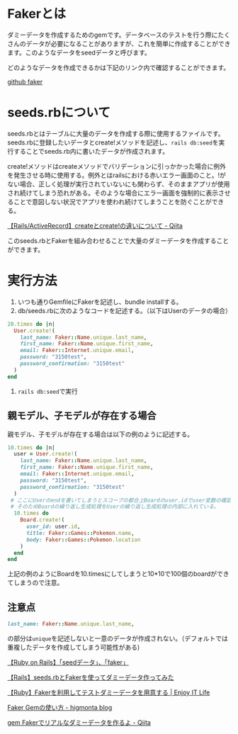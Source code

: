 # Fakerとは


ダミーデータを作成するためのgemです。データベースのテストを行う際にたくさんのデータが必要になることがありますが、これを簡単に作成することができます。このようなデータをseedデータと呼びます。

どのようなデータを作成できるかは下記のリンク内で確認することができます。

[github faker](https://github.com/faker-ruby/faker)




# seeds.rbについて


seeds.rbとはテーブルに大量のデータを作成する際に使用するファイルです。seeds.rbに登録したいデータとcreate!メソッドを記述し、`rails db:seed`を実行することでseeds.rb内に書いたデータが作成されます。

create!メソッドはcreateメソッドでバリデーションに引っかかった場合に例外を発生させる時に使用する。例外とはrailsにおける赤いエラー画面のこと。!がない場合、正しく処理が実行されていないにも関わらず、そのままアプリが使用され続けてしまう恐れがある。そのような場合にエラー画面を強制的に表示させることで意図しない状況でアプリを使われ続けてしまうことを防ぐことができる。

[【Rails/ActiveRecord】createとcreate!の違いについて - Qiita](https://qiita.com/saitok7/items/20adc17112d6d0bcf9d5)

このseeds.rbとFakerを組み合わせることで大量のダミーデータを作成することができます。




# 実行方法


1. いつも通りGemfileにFakerを記述し、bundle installする。
2. db/seeds.rbに次のようなコードを記述する。（以下はUserのデータの場合）

```ruby
20.times do |n|
  User.create!(
    last_name: Faker::Name.unique.last_name,
    first_name: Faker::Name.unique.first_name,
    email: Faker::Internet.unique.email,
    password: "3150test",
    password_confirmation: "3150test"
  )
end
```

1. `rails db:seed`で実行




## 親モデル、子モデルが存在する場合


親モデル、子モデルが存在する場合は以下の例のように記述する。

```ruby
10.times do |n|
  user = User.create!(
    last_name: Faker::Name.unique.last_name,
    first_name: Faker::Name.unique.first_name,
    email: Faker::Internet.unique.email,
    password: "3150test",
    password_confirmation: "3150test"
  )
 # ここにUserのendを書いてしまうとスコープの都合上Boardのuser.idでuser変数の確認ができなくなるので注意
 # そのためBoardの繰り返し生成処理をUserの繰り返し生成処理の内部に入れている。
  10.times do
    Board.create!(
      user_id: user.id,
      title: Faker::Games::Pokemon.name,
      body: Faker::Games::Pokemon.location
    )
  end
end
```

上記の例のようにBoardを10.timesにしてしまうと10*10で100個のboardができてしまうので注意。




## 注意点


```ruby
last_name: Faker::Name.unique.last_name,
```

の部分は`unique`を記述しないと一意のデータが作成されない。（デフォルトでは重複したデータを作成してしまう可能性がある)

[【Ruby on Rails】「seedデータ」、「faker」](http://www.code-magagine.com/?p=8127#:~:text=seedデータとは,することができます。)

[【Rails】seeds.rbとFakerを使ってダミーデータ作ってみた](https://zenn.dev/yukihaga/articles/e0cf573f3c545e)

[【Ruby】Fakerを利用してテストダミーデータを用意する | Enjoy IT Life](https://nishinatoshiharu.com/usage-faker/)

[Faker  Gemの使い方 - higmonta blog](https://higmonta.hatenablog.com/entry/2021/05/02/181334)

[gem Fakerでリアルなダミーデータを作るよ - Qiita](https://qiita.com/sazumy/items/4006bd868affa535adb0)

